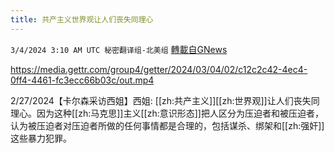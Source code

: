 ```yaml
---
title: 共产主义世界观让人们丧失同理心
---
```

`3/4/2024 3:10 AM UTC 秘密翻译组-北美组` [轉載自GNews](https://gnews.org/articles/2362111)


https://media.gettr.com/group4/getter/2024/03/04/02/c12c2c42-4ec4-0ff4-4461-fc3ecc66b03c/out.mp4

2/27/2024【卡尔森采访西姐】西姐: [[zh:共产主义]][[zh:世界观]]让人们丧失同理心。因为这种[[zh:马克思]]主义[[zh:意识形态]]把人区分为压迫者和被压迫者，认为被压迫者对压迫者所做的任何事情都是合理的，包括谋杀、绑架和[[zh:强奸]]这些暴力犯罪。
